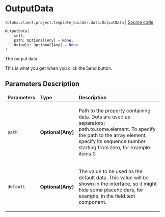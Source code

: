 # OutputData
`toloka.client.project.template_builder.data.OutputData` | [Source code](https://github.com/Toloka/toloka-kit/blob/v1.1.0.post1/src/client/project/template_builder/data.py#L82)

```python
OutputData(
    self,
    path: Optional[Any] = None,
    default: Optional[Any] = None
)
```

The output data.


This is what you get when you click the Send button.

## Parameters Description

| Parameters | Type | Description |
| :----------| :----| :-----------|
`path`|**Optional\[Any\]**|<p>Path to the property containing data. Dots are used as separators: path.to.some.element. To specify the path to the array element, specify its sequence number starting from zero, for example: items.0</p>
`default`|**Optional\[Any\]**|<p>The value to be used as the default data. This value will be shown in the interface, so it might hide some placeholders, for example, in the field.text component.</p>
